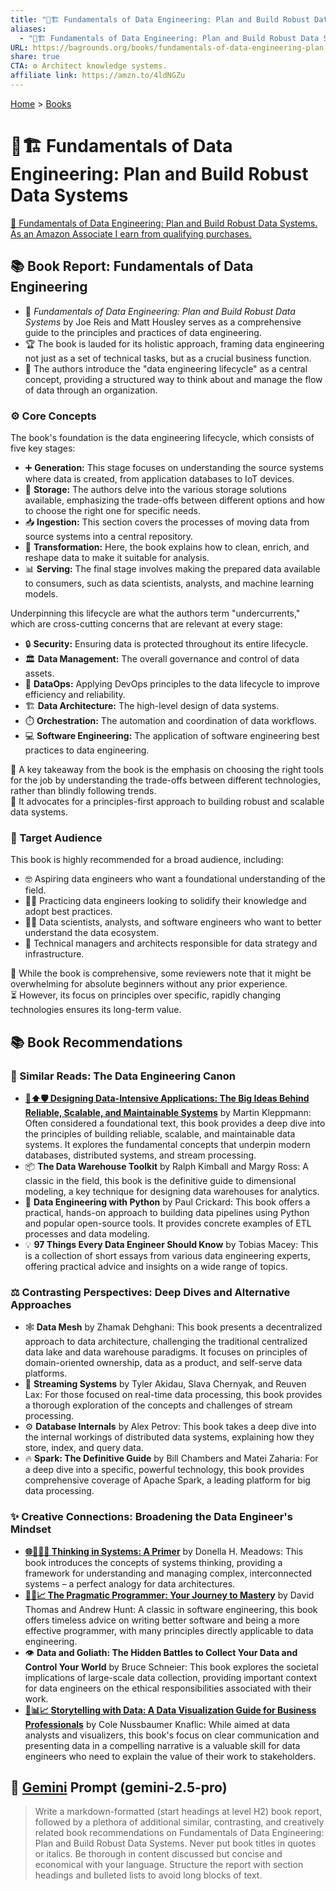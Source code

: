 ```yaml
---
title: "💾🏗️ Fundamentals of Data Engineering: Plan and Build Robust Data Systems"
aliases:
  - "💾🏗️ Fundamentals of Data Engineering: Plan and Build Robust Data Systems"
URL: https://bagrounds.org/books/fundamentals-of-data-engineering-plan-and-build-robust-data-systems
share: true
CTA: ⚙️ Architect knowledge systems.
affiliate link: https://amzn.to/4ldNGZu
---
```

[Home](../index.md) > [Books](./index.md)  
# 💾🏗️ Fundamentals of Data Engineering: Plan and Build Robust Data Systems  
[🛒 Fundamentals of Data Engineering: Plan and Build Robust Data Systems. As an Amazon Associate I earn from qualifying purchases.](https://amzn.to/4ldNGZu)  
  
## 📚 Book Report: Fundamentals of Data Engineering  
  
* 📘 *Fundamentals of Data Engineering: Plan and Build Robust Data Systems* by Joe Reis and Matt Housley serves as a comprehensive guide to the principles and practices of data engineering.  
* 🏆 The book is lauded for its holistic approach, framing data engineering not just as a set of technical tasks, but as a crucial business function.  
* 🔄 The authors introduce the "data engineering lifecycle" as a central concept, providing a structured way to think about and manage the flow of data through an organization.  
  
### ⚙️ Core Concepts  
  
The book's foundation is the data engineering lifecycle, which consists of five key stages:  
  
* ➕ **Generation:** This stage focuses on understanding the source systems where data is created, from application databases to IoT devices.  
* 💾 **Storage:** The authors delve into the various storage solutions available, emphasizing the trade-offs between different options and how to choose the right one for specific needs.  
* 📥 **Ingestion:** This section covers the processes of moving data from source systems into a central repository.  
* 🔬 **Transformation:** Here, the book explains how to clean, enrich, and reshape data to make it suitable for analysis.  
* 📊 **Serving:** The final stage involves making the prepared data available to consumers, such as data scientists, analysts, and machine learning models.  
  
Underpinning this lifecycle are what the authors term "undercurrents," which are cross-cutting concerns that are relevant at every stage:  
  
* 🔒 **Security:** Ensuring data is protected throughout its entire lifecycle.  
* 🏛️ **Data Management:** The overall governance and control of data assets.  
* 🚀 **DataOps:** Applying DevOps principles to the data lifecycle to improve efficiency and reliability.  
* 🏗️ **Data Architecture:** The high-level design of data systems.  
* ⏱️ **Orchestration:** The automation and coordination of data workflows.  
* 💻 **Software Engineering:** The application of software engineering best practices to data engineering.  
  
🔑 A key takeaway from the book is the emphasis on choosing the right tools for the job by understanding the trade-offs between different technologies, rather than blindly following trends.  
🥇 It advocates for a principles-first approach to building robust and scalable data systems.  
  
### 🎯 Target Audience  
  
This book is highly recommended for a broad audience, including:  
  
* 🤓 Aspiring data engineers who want a foundational understanding of the field.  
* 👨‍💻 Practicing data engineers looking to solidify their knowledge and adopt best practices.  
* 🧑‍🔬 Data scientists, analysts, and software engineers who want to better understand the data ecosystem.  
* 👔 Technical managers and architects responsible for data strategy and infrastructure.  
  
🤔 While the book is comprehensive, some reviewers note that it might be overwhelming for absolute beginners without any prior experience.  
⏳ However, its focus on principles over specific, rapidly changing technologies ensures its long-term value.  
  
## 📚 Book Recommendations  
  
### 🔗 Similar Reads: The Data Engineering Canon  
  
* **[💾⬆️🛡️ Designing Data-Intensive Applications: The Big Ideas Behind Reliable, Scalable, and Maintainable Systems](./designing-data-intensive-applications.md)** by Martin Kleppmann: Often considered a foundational text, this book provides a deep dive into the principles of building reliable, scalable, and maintainable data systems. It explores the fundamental concepts that underpin modern databases, distributed systems, and stream processing.  
* 📦 **The Data Warehouse Toolkit** by Ralph Kimball and Margy Ross: A classic in the field, this book is the definitive guide to dimensional modeling, a key technique for designing data warehouses for analytics.  
* 🐍 **Data Engineering with Python** by Paul Crickard: This book offers a practical, hands-on approach to building data pipelines using Python and popular open-source tools. It provides concrete examples of ETL processes and data modeling.  
* 💡 **97 Things Every Data Engineer Should Know** by Tobias Macey: This is a collection of short essays from various data engineering experts, offering practical advice and insights on a wide range of topics.  
  
### ⚖️ Contrasting Perspectives: Deep Dives and Alternative Approaches  
  
* 🕸️ **Data Mesh** by Zhamak Dehghani: This book presents a decentralized approach to data architecture, challenging the traditional centralized data lake and data warehouse paradigms. It focuses on principles of domain-oriented ownership, data as a product, and self-serve data platforms.  
* 🌊 **Streaming Systems** by Tyler Akidau, Slava Chernyak, and Reuven Lax: For those focused on real-time data processing, this book provides a thorough exploration of the concepts and challenges of stream processing.  
* ⚙️ **Database Internals** by Alex Petrov: This book takes a deep dive into the internal workings of distributed data systems, explaining how they store, index, and query data.  
* 🔥 **Spark: The Definitive Guide** by Bill Chambers and Matei Zaharia: For a deep dive into a specific, powerful technology, this book provides comprehensive coverage of Apache Spark, a leading platform for big data processing.  
  
### ✨ Creative Connections: Broadening the Data Engineer's Mindset  
  
* **[🌐🔗🧠📖 Thinking in Systems: A Primer](./thinking-in-systems.md)** by Donella H. Meadows: This book introduces the concepts of systems thinking, providing a framework for understanding and managing complex, interconnected systems – a perfect analogy for data architectures.  
* **[🧑‍💻📈 The Pragmatic Programmer: Your Journey to Mastery](./the-pragmatic-programmer-your-journey-to-mastery.md)** by David Thomas and Andrew Hunt: A classic in software engineering, this book offers timeless advice on writing better software and being a more effective programmer, with many principles directly applicable to data engineering.  
* 👁️ **Data and Goliath: The Hidden Battles to Collect Your Data and Control Your World** by Bruce Schneier: This book explores the societal implications of large-scale data collection, providing important context for data engineers on the ethical responsibilities associated with their work.  
* **[📖📊📈 Storytelling with Data: A Data Visualization Guide for Business Professionals](./storytelling-with-data-a-data-visualization-guide-for-business-professionals.md)** by Cole Nussbaumer Knaflic: While aimed at data analysts and visualizers, this book's focus on clear communication and presenting data in a compelling narrative is a valuable skill for data engineers who need to explain the value of their work to stakeholders.  
  
## 💬 [Gemini](../software/gemini.md) Prompt (gemini-2.5-pro)  
> Write a markdown-formatted (start headings at level H2) book report, followed by a plethora of additional similar, contrasting, and creatively related book recommendations on Fundamentals of Data Engineering: Plan and Build Robust Data Systems. Never put book titles in quotes or italics. Be thorough in content discussed but concise and economical with your language. Structure the report with section headings and bulleted lists to avoid long blocks of text.